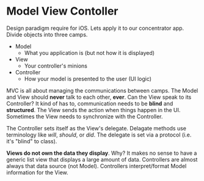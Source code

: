 # Model View Contoller

Design paradigm require for iOS. Lets apply it to our concentrator app. Divide objects into three camps.

* Model
    + What you application is (but not how it is displayed)
* View
    + Your controller's minions
* Controller
    + How your model is presented to the user (UI logic)

MVC is all about managing the communications between camps. The Model and View should __never__ talk to each other, __ever__. Can the View speak to its Controller? It kind of has to, communication needs to be __blind__ and __structured__. The View sends the action when things happen in the UI. Sometimes the View needs to synchronize with the Controller.

The Controller sets itself as the View's delegate. Delagate methods use terminology like _will_, _should_, or _did_. The delegate is set via a protocol (i.e. it's "blind" to class). 

__Views do not own the data they display__. Why? It makes no sense to have a generic list view that displays a large amount of data. Controllers are almost always that data source (not Model). Controllers interpret/format Model information for the View.